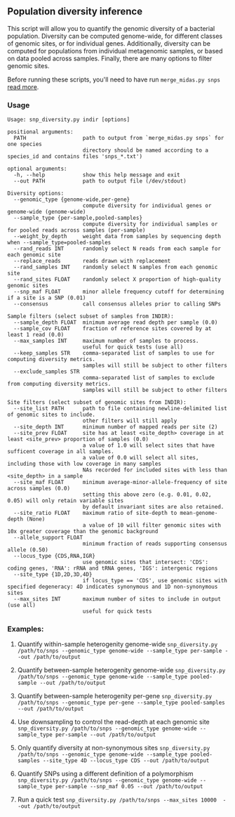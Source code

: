 ## Population diversity inference

This script will allow you to quantify the genomic diversity of a bacterial population. Diversity can be computed genome-wide, for different classes of genomic sites, or for individual genes. Additionally, diversity can be computed for populations from individual metagenomic samples, or based on data pooled across samples. Finally, there are many options to filter genomic sites.

Before running these scripts, you'll need to have run `merge_midas.py snps` [read more](https://github.com/snayfach/MIDAS/blob/master/docs/merge_snvs.md).


### Usage

```
Usage: snp_diversity.py indir [options]

positional arguments:
  PATH                  path to output from `merge_midas.py snps` for one species
                        directory should be named according to a species_id and contains files 'snps_*.txt')

optional arguments:
  -h, --help            show this help message and exit
  --out PATH            path to output file (/dev/stdout)

Diversity options:
  --genomic_type {genome-wide,per-gene}
                        compute diversity for individual genes or genome-wide (genome-wide)
  --sample_type {per-sample,pooled-samples}
                        compute diversity for individual samples or for pooled reads across samples (per-sample)
  --weight_by_depth     weight data from samples by sequencing depth when --sample_type=pooled-samples
  --rand_reads INT      randomly select N reads from each sample for each genomic site
  --replace_reads       reads drawn with replacement
  --rand_samples INT    randomly select N samples from each genomic site
  --rand_sites FLOAT    randomly select X proportion of high-quality genomic sites
  --snp_maf FLOAT       minor allele frequency cutoff for determining if a site is a SNP (0.01)
  --consensus           call consensus alleles prior to calling SNPs

Sample filters (select subset of samples from INDIR):
  --sample_depth FLOAT  minimum average read depth per sample (0.0)
  --sample_cov FLOAT    fraction of reference sites covered by at least 1 read (0.0)
  --max_samples INT     maximum number of samples to process.
                        useful for quick tests (use all)
  --keep_samples STR    comma-separated list of samples to use for computing diversity metrics.
                        samples will still be subject to other filters
  --exclude_samples STR
                        comma-separated list of samples to exclude from computing diversity metrics.
                        samples will still be subject to other filters

Site filters (select subset of genomic sites from INDIR):
  --site_list PATH      path to file containing newline-delimited list of genomic sites to include.
                        other filters will still apply
  --site_depth INT      minimum number of mapped reads per site (2)
  --site_prev FLOAT     site has at least <site_depth> coverage in at least <site_prev> proportion of samples (0.0)
                        a value of 1.0 will select sites that have sufficent coverage in all samples.
                        a value of 0.0 will select all sites, including those with low coverage in many samples
                        NAs recorded for included sites with less than <site_depth> in a sample
  --site_maf FLOAT      minimum average-minor-allele-frequency of site across samples (0.0)
                        setting this above zero (e.g. 0.01, 0.02, 0.05) will only retain variable sites
                        by default invariant sites are also retained.
  --site_ratio FLOAT    maximum ratio of site-depth to mean-genome-depth (None)
                        a value of 10 will filter genomic sites with 10x greater coverage than the genomic background
  --allele_support FLOAT
                        minimum fraction of reads supporting consensus allele (0.50)
  --locus_type {CDS,RNA,IGR}
                        use genomic sites that intersect: 'CDS': coding genes, 'RNA': rRNA and tRNA genes, 'IGS': intergenic regions
  --site_type {1D,2D,3D,4D}
                        if locus_type == 'CDS', use genomic sites with specified degeneracy: 4D indicates synonymous and 1D non-synonymous sites
  --max_sites INT       maximum number of sites to include in output (use all)
                        useful for quick tests
```
  
### Examples:
1) Quantify within-sample heterogenity genome-wide
`snp_diversity.py /path/to/snps --genomic_type genome-wide --sample_type per-sample --out /path/to/output`

2) Quantify between-sample heterogenity genome-wide
`snp_diversity.py /path/to/snps --genomic_type genome-wide --sample_type pooled-sample --out /path/to/output`

3) Quantify between-sample heterogenity per-gene
`snp_diversity.py /path/to/snps --genomic_type per-gene --sample_type pooled-samples --out /path/to/output`

4) Use downsampling to control the read-depth at each genomic site
`snp_diversity.py /path/to/snps --genomic_type genome-wide --sample_type per-sample --out /path/to/output`

5) Only quantify diversity at non-synonymous sites
`snp_diversity.py /path/to/snps --genomic_type genome-wide --sample_type pooled-samples --site_type 4D --locus_type CDS --out /path/to/output`

6) Quantify SNPs using a different definition of a polymorphism
`snp_diversity.py /path/to/snps --genomic_type genome-wide --sample_type per-sample --snp_maf 0.05 --out /path/to/output`

7) Run a quick test
`snp_diversity.py /path/to/snps --max_sites 10000  --out /path/to/output`

